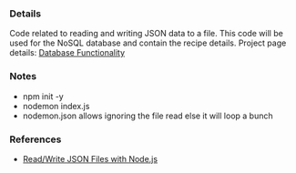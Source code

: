 ### Details
Code related to reading and writing JSON data to a file. This code will be used for the NoSQL database and contain the recipe details.
Project page details: [Database Functionality](https://kionokitse.wordpress.com/fridgemate/database-functionality/)

### Notes
 * npm init -y
 * nodemon index.js
 * nodemon.json allows ignoring the file read else it will loop a bunch

### References
 * [Read/Write JSON Files with Node.js](https://medium.com/@osiolabs/read-write-json-files-with-node-js-92d03cc82824)